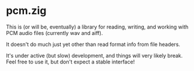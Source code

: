 # pcm.zig

This is (or will be, eventually) a library for reading, writing, and working with PCM audio files (currently wav and
aiff).

It doesn't do much just yet other than read format info from file headers.

It's under active (but slow) development, and things will very likely break. Feel free to use it, but don't expect a
stable interface!

